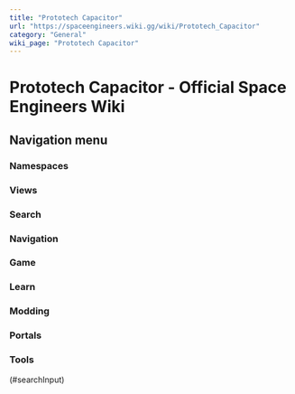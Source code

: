 ```yaml
---
title: "Prototech Capacitor"
url: "https://spaceengineers.wiki.gg/wiki/Prototech_Capacitor"
category: "General"
wiki_page: "Prototech Capacitor"
---
```


# Prototech Capacitor - Official Space Engineers Wiki

## Navigation menu

### Namespaces

### Views

### Search

### Navigation

### Game

### Learn

### Modding

### Portals

### Tools

(#searchInput)